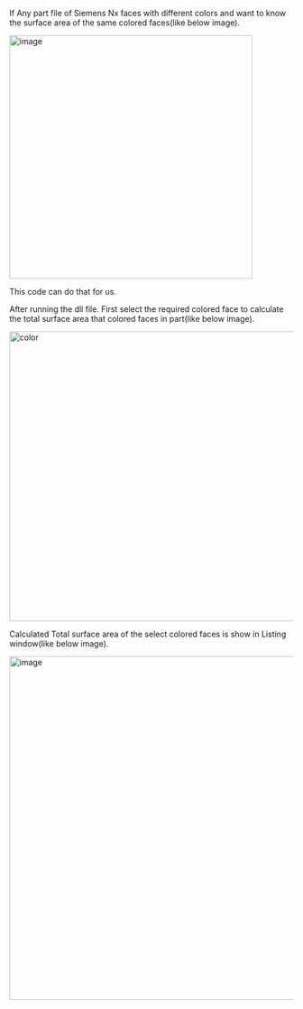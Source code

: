 If Any part file of Siemens Nx faces with different colors and want to know the surface area of the same colored faces(like below image).

<img width="431" alt="image" src="https://github.com/MohanDulam/Area-of-Colored-Faces/assets/111222356/02dc0a6e-cba5-46c1-af70-bd86c0d9106f">


This code can do that for us.

After running the dll file. First select the required colored face to calculate the total surface area that colored faces in part(like below image).

<img width="513" alt="color" src="https://github.com/MohanDulam/Area-of-Colored-Faces/assets/111222356/b32a1417-1df5-4f62-94a0-0bf8a8e2ff5f">


Calculated Total surface area of the select colored faces is show in Listing window(like below image).

<img width="608" alt="image" src="https://github.com/MohanDulam/Area-of-Colored-Faces/assets/111222356/d5a7a2ba-e2d0-4e5d-82c7-669134e30cee">


